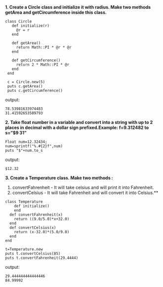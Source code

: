 **1. Create a Circle class and initialize it with radius. Make two methods getArea and getCircumference inside this class.**
 
 ```
 class Circle
    def initialize(r)
      @r = r
    end
  
    def getArea()
      return Math::PI * @r * @r
    end
  
    def getCircumference()
      return 2 * Math::PI * @r
    end
  end
  
  c = Circle.new(5)
  puts c.getArea()
  puts c.getCircumference()
 ```
 output:
 ```
78.53981633974483
31.41592653589793
 ```
**2. Take float number in a variable and convert into a string with up to 2 places in  decimal with a dollar sign prefixed.Example: f=9.312482 to s=”$9 31”** 
 ```
 Float num=12.32434;
num=sprintf("%.#{2}f",num)
puts "$"+num.to_s
 ```
 output:
 ```
 $12.32
 ```
**3. Create a Temperature class. Make two methods :**
1. convertFahrenheit - It will take celsius and will print it into  Fahrenheit.
2. convertCelsius - It will take Fahrenheit and will convert it into Celsius.** 
```
class Temperature
    def initialize()
    end
  def convertFahrenheit(x)
    return ((9.0/5.0)*x+32.0)
  end
  def convertCelsius(x)
    return (x-32.0)*(5.0/9.0)
  end
end

t=Temperature.new
puts t.convertCelsius(85)
puts t.convertFahrenheit(29.4444)
```
output:
```
29.444444444444446
84.99992
```

 
 
